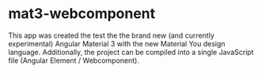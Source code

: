 # mat3-webcomponent
This app was created the test the the brand new (and currently experimental) Angular Material 3 with the new Material You design language. Additionally, the project can be compiled into a single JavaScript file (Angular Element / Webcomponent).

